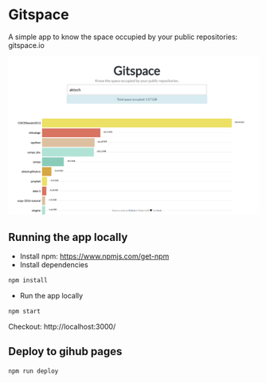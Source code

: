 # Gitspace

A simple app to know the space occupied by your public repositories: gitspace.io

![alt text](public/preview.png "Preview")

## Running the app locally

* Install npm: https://www.npmjs.com/get-npm
* Install dependencies

```bash
npm install
```

* Run  the app locally

```bash
npm start
```

Checkout: http://localhost:3000/

## Deploy to gihub pages

```
npm run deploy
```
